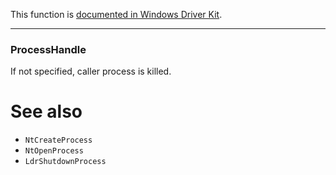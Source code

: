 This function is [documented in Windows Driver Kit](https://learn.microsoft.com/en-us/windows-hardware/drivers/ddi/ntddk/nf-ntddk-zwterminateprocess).

---

### ProcessHandle

If not specified, caller process is killed.

# See also

* `NtCreateProcess`
* `NtOpenProcess`
* `LdrShutdownProcess`
